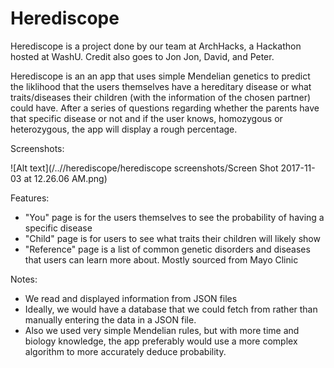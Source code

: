 # Herediscope 

Herediscope is a project done by our team at ArchHacks, a Hackathon hosted at WashU. Credit also goes to Jon Jon, David, and Peter. 

Herediscope is an an app that uses simple Mendelian genetics to predict the liklihood that the users themselves have a hereditary disease or what traits/diseases their children (with the information of the chosen partner) could have. After a series of questions regarding whether the parents have that specific disease or not and if the user knows, homozygous or heterozygous, the app will display a rough percentage. 

Screenshots: 

![Alt text](/../<screenshots>/herediscope/herediscope screenshots/Screen Shot 2017-11-03 at 12.26.06 AM.png)



Features: 
- "You" page is for the users themselves to see the probability of having a specific disease
- "Child" page is for users to see what traits their children will likely show 
- "Reference" page is a list of common genetic disorders and diseases that users can learn more about. Mostly sourced from Mayo Clinic

Notes: 
- We read and displayed information from JSON files
- Ideally, we would have a database that we could fetch from rather than manually entering the data in a JSON file. 
- Also we used very simple Mendelian rules, but with more time and biology knowledge, the app preferably would use a more complex algorithm to more accurately deduce probability. 

